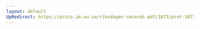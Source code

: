 ```yaml
---
layout: default
UpRedirect: https://pruto.im.uu.se/riksdagen-records-pdf/1873/prot-1873--ak--206.pdf
---
```

